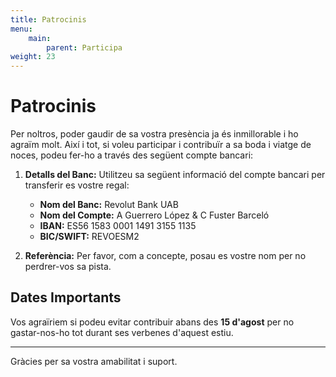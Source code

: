 ```yaml
---
title: Patrocinis
menu:
    main:
        parent: Participa
weight: 23
---
```


# Patrocinis

Per noltros, poder gaudir de sa vostra presència ja és inmillorable i ho agraïm molt. Així i tot, si voleu participar i contribuïr a sa boda i viatge de noces, podeu fer-ho a través des següent compte bancari:

1. **Detalls del Banc:** Utilitzeu sa següent informació del compte bancari per transferir es vostre regal:
   - **Nom del Banc:** Revolut Bank UAB
   - **Nom del Compte:** A Guerrero López & C Fuster Barceló
   - **IBAN:** ES56 1583 0001 1491 3155 1135
   - **BIC/SWIFT:** REVOESM2

2. **Referència:** Per favor, com a concepte, posau es vostre nom per no perdrer-vos sa pista.

## Dates Importants

Vos agraïriem si podeu evitar contribuir abans des **15 d'agost** per no gastar-nos-ho tot durant ses verbenes d'aquest estiu.

---

Gràcies per sa vostra amabilitat i suport.
